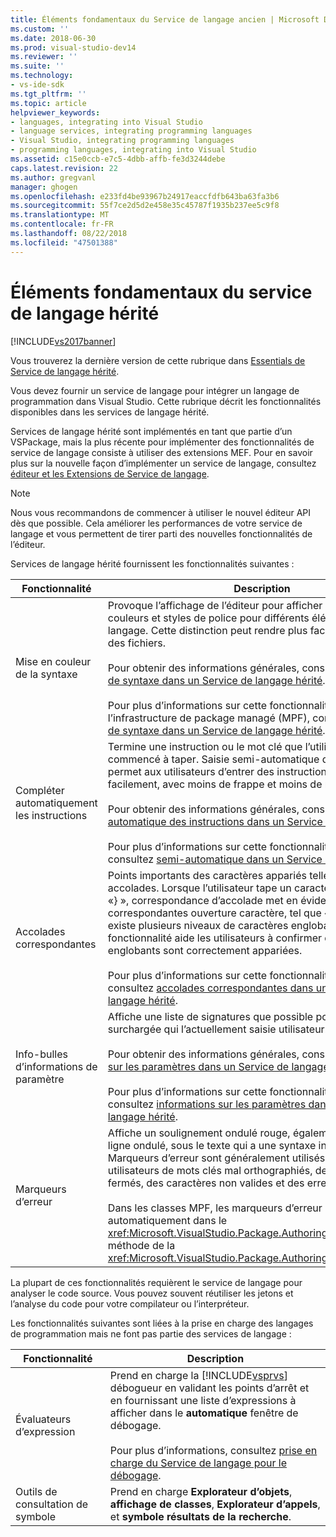 ```yaml
---
title: Éléments fondamentaux du Service de langage ancien | Microsoft Docs
ms.custom: ''
ms.date: 2018-06-30
ms.prod: visual-studio-dev14
ms.reviewer: ''
ms.suite: ''
ms.technology:
- vs-ide-sdk
ms.tgt_pltfrm: ''
ms.topic: article
helpviewer_keywords:
- languages, integrating into Visual Studio
- language services, integrating programming languages
- Visual Studio, integrating programming languages
- programming languages, integrating into Visual Studio
ms.assetid: c15e0ccb-e7c5-4dbb-affb-fe3d3244debe
caps.latest.revision: 22
ms.author: gregvanl
manager: ghogen
ms.openlocfilehash: e233fd4be93967b24917eaccfdfb643ba63fa3b6
ms.sourcegitcommit: 55f7ce2d5d2e458e35c45787f1935b237ee5c9f8
ms.translationtype: MT
ms.contentlocale: fr-FR
ms.lasthandoff: 08/22/2018
ms.locfileid: "47501388"
---
```

# <a name="legacy-language-service-essentials"></a>Éléments fondamentaux du service de langage hérité
[!INCLUDE[vs2017banner](../../includes/vs2017banner.md)]

Vous trouverez la dernière version de cette rubrique dans [Essentials de Service de langage hérité](https://docs.microsoft.com/visualstudio/extensibility/internals/legacy-language-service-essentials).  
  
Vous devez fournir un service de langage pour intégrer un langage de programmation dans Visual Studio. Cette rubrique décrit les fonctionnalités disponibles dans les services de langage hérité.  
  
 Services de langage hérité sont implémentés en tant que partie d’un VSPackage, mais la plus récente pour implémenter des fonctionnalités de service de langage consiste à utiliser des extensions MEF. Pour en savoir plus sur la nouvelle façon d’implémenter un service de langage, consultez [éditeur et les Extensions de Service de langage](../../extensibility/editor-and-language-service-extensions.md).  
  
> [!NOTE]
>  Nous vous recommandons de commencer à utiliser le nouvel éditeur API dès que possible. Cela améliorer les performances de votre service de langage et vous permettent de tirer parti des nouvelles fonctionnalités de l’éditeur.  
  
 Services de langage hérité fournissent les fonctionnalités suivantes :  
  
|Fonctionnalité|Description|  
|-------------|-----------------|  
|Mise en couleur de la syntaxe|Provoque l’affichage de l’éditeur pour afficher les différentes couleurs et styles de police pour différents éléments d’un langage. Cette distinction peut rendre plus facile à lire et modifier des fichiers.<br /><br /> Pour obtenir des informations générales, consultez [la coloration de syntaxe dans un Service de langage hérité](../../extensibility/internals/syntax-coloring-in-a-legacy-language-service.md).<br /><br /> Pour plus d’informations sur cette fonctionnalité dans l’infrastructure de package managé (MPF), consultez [couleurs de syntaxe dans un Service de langage hérité](../../extensibility/internals/syntax-colorizing-in-a-legacy-language-service.md).|  
|Compléter automatiquement les instructions|Termine une instruction ou le mot clé que l’utilisateur a commencé à taper. Saisie semi-automatique des instructions permet aux utilisateurs d’entrer des instructions difficile plus facilement, avec moins de frappe et moins de risques d’erreur.<br /><br /> Pour obtenir des informations générales, consultez [saisie semi-automatique des instructions dans un Service de langage hérité](../../extensibility/internals/statement-completion-in-a-legacy-language-service.md).<br /><br /> Pour plus d’informations sur cette fonctionnalité dans le MPF, consultez [semi-automatique dans un Service de langage hérité](../../extensibility/internals/word-completion-in-a-legacy-language-service.md).|  
|Accolades correspondantes|Points importants des caractères appariés telles que des accolades. Lorsque l’utilisateur tape un caractère fermant tel que «} », correspondance d’accolade met en évidence le correspondantes ouverture caractère, tel que « { ». Lorsqu’il existe plusieurs niveaux de caractères englobants, cette fonctionnalité aide les utilisateurs à confirmer que les caractères englobants sont correctement appariées.<br /><br /> Pour plus d’informations sur cette fonctionnalité dans le MPF, consultez [accolades correspondantes dans un Service de langage hérité](../../extensibility/internals/brace-matching-in-a-legacy-language-service.md).|  
|Info-bulles d’informations de paramètre|Affiche une liste de signatures que possible pour la méthode surchargée qui l’actuellement saisie utilisateur.<br /><br /> Pour obtenir des informations générales, consultez [informations sur les paramètres dans un Service de langage hérité](../../extensibility/internals/parameter-info-in-a-legacy-language-service1.md).<br /><br /> Pour plus d’informations sur cette fonctionnalité dans le MPF, consultez [informations sur les paramètres dans un Service de langage hérité](../../extensibility/internals/parameter-info-in-a-legacy-language-service2.md).|  
|Marqueurs d’erreur|Affiche un soulignement ondulé rouge, également appelé une ligne ondulé, sous le texte qui a une syntaxe incorrect. Marqueurs d’erreur sont généralement utilisés pour informer les utilisateurs de mots clés mal orthographiés, des parenthèses non fermés, des caractères non valides et des erreurs similaires.<br /><br /> Dans les classes MPF, les marqueurs d’erreur sont gérées automatiquement dans le <xref:Microsoft.VisualStudio.Package.AuthoringSink.AddError%2A> méthode de la <xref:Microsoft.VisualStudio.Package.AuthoringSink> classe.|  
  
 La plupart de ces fonctionnalités requièrent le service de langage pour analyser le code source. Vous pouvez souvent réutiliser les jetons et l’analyse du code pour votre compilateur ou l’interpréteur.  
  
 Les fonctionnalités suivantes sont liées à la prise en charge des langages de programmation mais ne font pas partie des services de langage :  
  
|Fonctionnalité|Description|  
|-------------|-----------------|  
|Évaluateurs d’expression|Prend en charge la [!INCLUDE[vsprvs](../../includes/vsprvs-md.md)] débogueur en validant les points d’arrêt et en fournissant une liste d’expressions à afficher dans le **automatique** fenêtre de débogage.<br /><br /> Pour plus d’informations, consultez [prise en charge du Service de langage pour le débogage](../../extensibility/internals/language-service-support-for-debugging.md).|  
|Outils de consultation de symbole|Prend en charge **Explorateur d’objets**, **affichage de classes**, **Explorateur d’appels**, et **symbole résultats de la recherche**.|

